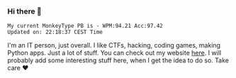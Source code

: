 ### Hi there 👋
<!-- PB START -->
```
My current MonkeyType PB is - WPM:94.21 Acc:97.42
Updated on: 22:18:37 CEST Time
```
<!-- PB END -->
I'm an IT person, just overall. I like CTFs, hacking, coding games, making Python apps. Just a lot of stuff.
You can check out my website [here](https://skill3472.github.io/).
I will probably add some interesting stuff here, when I get the idea to do so. Take care ❤️
